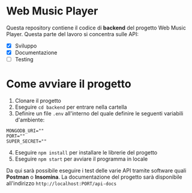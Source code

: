 # Web Music Player

Questa repository contiene il codice di **backend** del progetto Web Music Player. Questa parte del lavoro si concentra sulle API:

- [x] Sviluppo
- [x] Documentazione
- [ ] Testing

# Come avviare il progetto

1. Clonare il progetto
2. Eseguire ```cd backend``` per entrare nella cartella
3. Definire un file ```.env``` all'interno del quale definire le seguenti variabili d'ambiente:
```
MONGODB_URI=""
PORT=""
SUPER_SECRET=""
```
4. Eseguire ```npm install``` per installare le librerie del progetto
5. Eseguire ```npm start``` per avviare il programma in locale

Da qui sarà possibile eseguire i test delle varie API tramite software quali **Postman** o **Insomina**. La documentazione del progetto sarà disponibile all'indirizzo ```http://localhost:PORT/api-docs```
